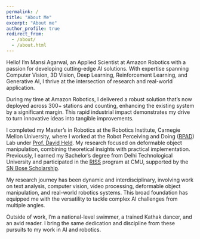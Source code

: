 ```yaml
---
permalink: /
title: "About Me"
excerpt: "About me"
author_profile: true
redirect_from: 
  - /about/
  - /about.html
---
```


Hello! I’m Mansi Agarwal, an Applied Scientist at Amazon Robotics with a passion for developing cutting-edge AI solutions. With expertise spanning Computer Vision, 3D Vision, Deep Learning, Reinforcement Learning, and Generative AI, I thrive at the intersection of research and real-world application.

During my time at Amazon Robotics, I delivered a robust solution that’s now deployed across 300+ stations and counting, enhancing the existing system by a significant margin. This rapid industrial impact demonstrates my drive to turn innovative ideas into tangible improvements.

I completed my Master’s in Robotics at the Robotics Institute, Carnegie Mellon University, where I worked at the Robot Perceiving and Doing ([RPAD](https://r-pad.github.io)) Lab under [Prof. David Held](https://davheld.github.io). My research focused on deformable object manipulation, combining theoretical insights with practical implementation. Previously, I earned my Bachelor’s degree from Delhi Technological University and participated in the [RISS](https://riss.ri.cmu.edu) program at CMU, supported by the [SN Bose Scholarship](https://www.winstepforward.org/sn-bose-scholars/). 

My research journey has been dynamic and interdisciplinary, involving work on text analysis, computer vision, video processing, deformable object manipulation, and real-world robotics systems. This broad foundation has equipped me with the versatility to tackle complex AI challenges from multiple angles.

Outside of work, I’m a national-level swimmer, a trained Kathak dancer, and an avid reader. I bring the same dedication and discipline from these pursuits to my work in AI and robotics.


